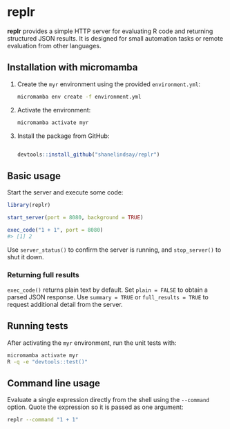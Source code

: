 # replr

**replr** provides a simple HTTP server for evaluating R code and returning structured JSON results. It is designed for small automation tasks or remote evaluation from other languages.

## Installation with micromamba

1. Create the `myr` environment using the provided `environment.yml`:
   ```bash
   micromamba env create -f environment.yml
   ```
2. Activate the environment:
   ```bash
   micromamba activate myr
   ```
3. Install the package from GitHub:
   ```R

   devtools::install_github("shanelindsay/replr")
   ```

## Basic usage

Start the server and execute some code:

```R
library(replr)

start_server(port = 8080, background = TRUE)

exec_code("1 + 1", port = 8080)
#> [1] 2
```

Use `server_status()` to confirm the server is running, and `stop_server()` to shut it down.

### Returning full results

`exec_code()` returns plain text by default. Set `plain = FALSE` to obtain a
parsed JSON response. Use `summary = TRUE` or `full_results = TRUE` to request
additional detail from the server.

## Running tests

After activating the `myr` environment, run the unit tests with:

```bash
micromamba activate myr
R -q -e "devtools::test()"
```

## Command line usage

Evaluate a single expression directly from the shell using the `--command`
option. Quote the expression so it is passed as one argument:

```bash
replr --command "1 + 1"
```

